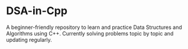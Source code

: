 # DSA-in-Cpp
A beginner-friendly repository to learn and practice Data Structures and Algorithms using C++. Currently solving problems topic by topic and updating regularly.
